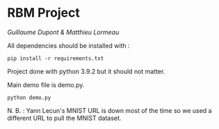 ﻿# RBM Project

_Guillaume Dupont & Matthieu Lormeau_

All dependencies should be installed with :

```
pip install -r requirements.txt
```
Project done with python 3.9.2 but it should not matter.

Main demo file is demo.py.

```
python demo.py
```

N. B. : Yann Lecun's MNIST URL is down most of the time so we used a different URL to pull the MNIST dataset.
